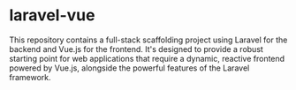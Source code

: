 # laravel-vue
This repository contains a full-stack scaffolding project using Laravel for the backend and Vue.js for the frontend. It's designed to provide a robust starting point for web applications that require a dynamic, reactive frontend powered by Vue.js, alongside the powerful features of the Laravel framework.
